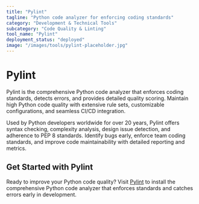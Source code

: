 ```yaml
---
title: "Pylint"
tagline: "Python code analyzer for enforcing coding standards"
category: "Development & Technical Tools"
subcategory: "Code Quality & Linting"
tool_name: "Pylint"
deployment_status: "deployed"
image: "/images/tools/pylint-placeholder.jpg"
---
```


# Pylint

Pylint is the comprehensive Python code analyzer that enforces coding standards, detects errors, and provides detailed quality scoring. Maintain high Python code quality with extensive rule sets, customizable configurations, and seamless CI/CD integration.

Used by Python developers worldwide for over 20 years, Pylint offers syntax checking, complexity analysis, design issue detection, and adherence to PEP 8 standards. Identify bugs early, enforce team coding standards, and improve code maintainability with detailed reporting and metrics.

## Get Started with Pylint

Ready to improve your Python code quality? Visit [Pylint](https://pylint.org) to install the comprehensive Python code analyzer that enforces standards and catches errors early in development.